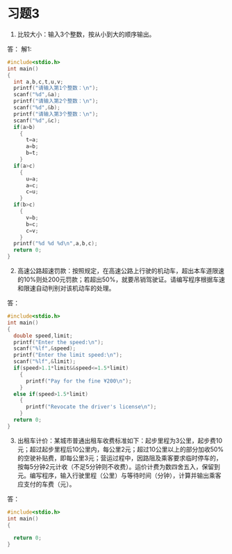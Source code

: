 # 习题3

1. 比较大小：输入3个整数，按从小到大的顺序输出。

答：
解1:
```C
#include<stdio.h>
int main()
{
  int a,b,c,t,u,v;
  printf("请输入第1个整数：\n");
  scanf("%d",&a);
  printf("请输入第2个整数：\n");
  scanf("%d",&b);
  printf("请输入第3个整数：\n");
  scanf("%d",&c);
  if(a>b)
    {
      t=a;
      a=b;
      b=t;
    }
  if(a>c)
    {
      u=a;
      a=c;
      c=u;
    }
  if(b>c)
    {
      v=b;
      b=c;
      c=v;
    }
  printf("%d %d %d\n",a,b,c);
  return 0;
}
```

2. 高速公路超速罚款：按照规定，在高速公路上行驶的机动车，超出本车道限速的10%则处200元罚款；若超出50%，就要吊销驾驶证。请编写程序根据车速和限速自动判别对该机动车的处理。

答：
```C
#include<stdio.h>
int main()
{
  double speed,limit;
  printf("Enter the speed:\n");
  scanf("%lf",&speed);
  printf("Enter the limit speed:\n");
  scanf("%lf",&limit);
  if(speed>1.1*limit&&speed<=1.5*limit)
    {
      printf("Pay for the fine ¥200\n");
    }
  else if(speed>1.5*limit)
    {
      printf("Revocate the driver's license\n");
    }
  return 0;
}
```

3. 出租车计价：某城市普通出租车收费标准如下：起步里程为3公里，起步费10元；超过起步里程后10公里内，每公里2元；超过10公里以上的部分加收50%的空驶补贴费，即每公里3元；营运过程中，因路阻及乘客要求临时停车的，按每5分钟2元计收（不足5分钟则不收费）。运价计费为数四舍五入，保留到元。编写程序，输入行驶里程（公里）与等待时间（分钟），计算并输出乘客应支付的车费（元）。

答：
```C
#include<stdio.h>
int main()
{
  
  return 0;
}
```
